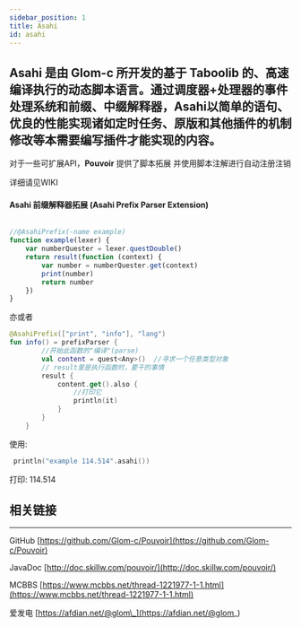 ```yaml
---
sidebar_position: 1
title: Asahi
id: asahi
---
```

Asahi 是由 Glom-c 所开发的基于 Taboolib 的、高速编译执行的动态脚本语言。通过调度器+处理器的事件处理系统和前缀、中缀解释器，Asahi以简单的语句、
优良的性能实现诸如定时任务、原版和其他插件的机制修改等本需要编写插件才能实现的内容。
---
对于一些可扩展API，**Pouvoir** 提供了脚本拓展
并使用脚本注解进行自动注册注销

详细请见WIKI

#### Asahi 前缀解释器拓展 (Asahi Prefix Parser Extension)

```javascript

//@AsahiPrefix(-name example)
function example(lexer) {
    var numberQuester = lexer.questDouble()
    return result(function (context) {
        var number = numberQuester.get(context)
        print(number)
        return number
    })
}
```

亦或者

```kotlin
@AsahiPrefix(["print", "info"], "lang")
fun info() = prefixParser {
        //开始此函数的"编译"(parse)
        val content = quest<Any>()  //寻求一个任意类型对象
        // result里是执行函数时，要干的事情
        result {
            content.get().also {
                //打印它
                println(it)
            }
        }
    }
```

使用:

```kotlin
 println("example 114.514".asahi())
```

打印: 114.514

## 相关链接
---
GitHub [https://github.com/Glom-c/Pouvoir](https://github.com/Glom-c/Pouvoir)

JavaDoc [http://doc.skillw.com/pouvoir/](http://doc.skillw.com/pouvoir/)

MCBBS [https://www.mcbbs.net/thread-1221977-1-1.html](https://www.mcbbs.net/thread-1221977-1-1.html)

爱发电 [https://afdian.net/@glom\_](https://afdian.net/@glom_)